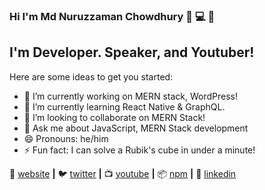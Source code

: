 ### Hi I'm Md Nuruzzaman Chowdhury 👋 💻 👋

## I'm Developer. Speaker, and Youtuber!

Here are some ideas to get you started:

- 🔭 I’m currently working on MERN stack, WordPress!
- 🌱 I’m currently learning React Native & GraphQL.
- 👯 I’m looking to collaborate on MERN Stack!
- 💬 Ask me about JavaScript, MERN Stack development
- 😄 Pronouns: he/him
- ⚡ Fun fact: I can solve a Rubik's cube in under a minute!


🏡 [website][website] **|** 
🐦 [twitter][twitter] **|** 
📺 [youtube][youtube] **|** 
📦 [npm][npm] **|** 
👔 [linkedin][linkedin]


[website]: https://mdnuruzzamanchowdhury.com/
[twitter]: https://twitter.com/nuruzzamanDev
[youtube]: https://www.youtube.com/channel/UCWm6WQHAIhXyHYZMuH-mE4A?view_as=subscriber
[linkedin]: https://www.linkedin.com/in/md-nuruzzaman-chowdhury-3ab580189/
[npm]: https://www.npmjs.com/~nuruzzaman
